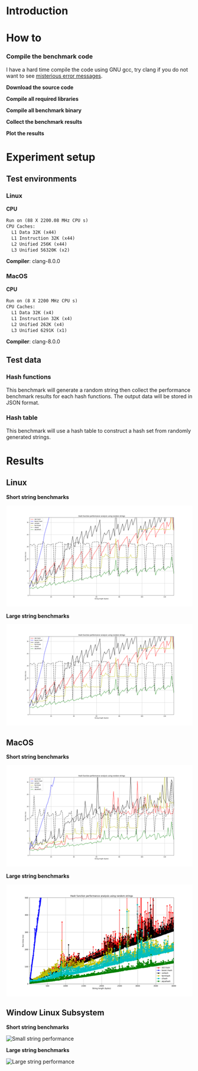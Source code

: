 # Introduction #

# How to #

### Compile the benchmark code ###

I have a hard time compile the code using GNU gcc, try clang if you do not want to see [misterious error messages](https://github.com/jandrewrogers/AquaHash/issues/1).

**Download the source code**

**Compile all required libraries**

**Compile all benchmark binary**

**Collect the benchmark results**

**Plot the results**

# Experiment setup #

## Test environments ##

### Linux ###

**CPU**
``` shell
Run on (88 X 2200.08 MHz CPU s)
CPU Caches:
  L1 Data 32K (x44)
  L1 Instruction 32K (x44)
  L2 Unified 256K (x44)
  L3 Unified 56320K (x2)
```

**Compiler**: clang-8.0.0

### MacOS ###

**CPU**

``` shell
Run on (8 X 2200 MHz CPU s)
CPU Caches:
  L1 Data 32K (x4)
  L1 Instruction 32K (x4)
  L2 Unified 262K (x4)
  L3 Unified 6291K (x1)
```

**Compiler**: clang-8.0.0

## Test data ##

### Hash functions ###

This benchmark will generate a random string then collect the performance benchmark results for each hash functions. The output data will be stored in JSON format. 

### Hash table ###

This benchmark will use a hash table to construct a hash set from randomly generated strings.

# Results #

## Linux ##

**Short string benchmarks**

![Small string performance](small_string_linux.png) 

**Large string benchmarks**

![Large string performance](small_string_linux.png) 

## MacOS ##

**Short string benchmarks**

![Small string performance](small_string_macos.png) 

**Large string benchmarks**

![Large string performance](large_string_macos.png) 

## Window Linux Subsystem ##

**Short string benchmarks**

![Small string performance](small_string_subsystem.png) 

**Large string benchmarks**

![Large string performance](large_string_subsystem.png) 

